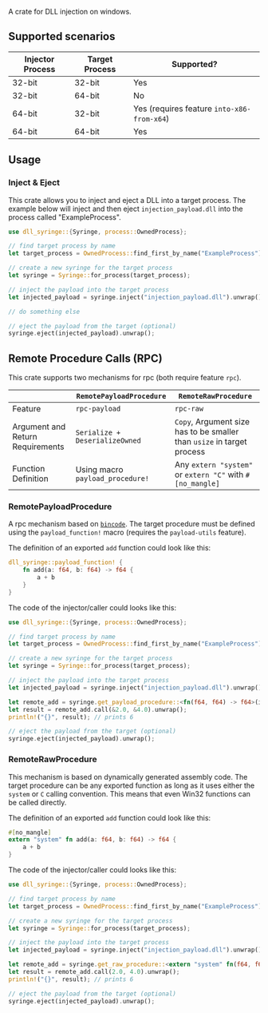 A crate for DLL injection on windows.

## Supported scenarios
| Injector Process | Target Process | Supported?                                 |
| ---------------- | -------------- | ------------------------------------------ |
| 32-bit           | 32-bit         | Yes                                        |
| 32-bit           | 64-bit         | No                                         |
| 64-bit           | 32-bit         | Yes (requires feature `into-x86-from-x64`) |
| 64-bit           | 64-bit         | Yes                                        |

## Usage
### Inject & Eject
This crate allows you to inject and eject a DLL into a target process.
The example below will inject and then eject `injection_payload.dll` into the process called "ExampleProcess".

```rust no_run
use dll_syringe::{Syringe, process::OwnedProcess};

// find target process by name
let target_process = OwnedProcess::find_first_by_name("ExampleProcess").unwrap();

// create a new syringe for the target process
let syringe = Syringe::for_process(target_process);

// inject the payload into the target process
let injected_payload = syringe.inject("injection_payload.dll").unwrap();

// do something else

// eject the payload from the target (optional)
syringe.eject(injected_payload).unwrap();
```

## Remote Procedure Calls (RPC)
This crate supports two mechanisms for rpc (both require feature `rpc`).

|                  | `RemotePayloadProcedure`        | `RemoteRawProcedure` |
| ---------------- | ------------------------------ | ------------------------------------------ |
| Feature | `rpc-payload` | `rpc-raw` |
| Argument and Return Requirements | `Serialize + DeserializeOwned` | `Copy`, Argument size has to be smaller than `usize` in target process |
| Function Definition       | Using macro `payload_procedure!` | Any `extern "system"` or `extern "C"` with `#[no_mangle]` |

### RemotePayloadProcedure
A rpc mechanism based on [`bincode`](https://crates.io/crates/bincode).
The target procedure must be defined using the `payload_function!` macro (requires the `payload-utils` feature).

The definition of an exported `add` function could look like this:
```rust
dll_syringe::payload_function! {
    fn add(a: f64, b: f64) -> f64 {
        a + b
    }
}
```

The code of the injector/caller could looks like this:
```rust no_run
use dll_syringe::{Syringe, process::OwnedProcess};

// find target process by name
let target_process = OwnedProcess::find_first_by_name("ExampleProcess").unwrap();

// create a new syringe for the target process
let syringe = Syringe::for_process(target_process);

// inject the payload into the target process
let injected_payload = syringe.inject("injection_payload.dll").unwrap();

let remote_add = syringe.get_payload_procedure::<fn(f64, f64) -> f64>(injected_payload, "add").unwrap().unwrap();
let result = remote_add.call(&2.0, &4.0).unwrap();
println!("{}", result); // prints 6

// eject the payload from the target (optional)
syringe.eject(injected_payload).unwrap();
```

### RemoteRawProcedure
This mechanism is based on dynamically generated assembly code.
The target procedure can be any exported function as long as it uses either the `system` or `C` calling convention.
This means that even Win32 functions can be called directly.

The definition of an exported `add` function could look like this:
```rust
#[no_mangle]
extern "system" fn add(a: f64, b: f64) -> f64 {
    a + b
}
```

The code of the injector/caller could looks like this:
```rust no_run
use dll_syringe::{Syringe, process::OwnedProcess};

// find target process by name
let target_process = OwnedProcess::find_first_by_name("ExampleProcess").unwrap();

// create a new syringe for the target process
let syringe = Syringe::for_process(target_process);

// inject the payload into the target process
let injected_payload = syringe.inject("injection_payload.dll").unwrap();

let remote_add = syringe.get_raw_procedure::<extern "system" fn(f64, f64) -> f64>(injected_payload, "add").unwrap().unwrap();
let result = remote_add.call(2.0, 4.0).unwrap();
println!("{}", result); // prints 6

// eject the payload from the target (optional)
syringe.eject(injected_payload).unwrap();
```
